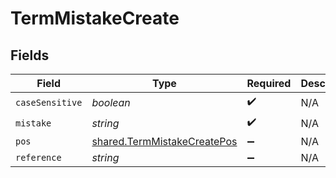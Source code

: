 # TermMistakeCreate


## Fields

| Field                                                                             | Type                                                                              | Required                                                                          | Description                                                                       |
| --------------------------------------------------------------------------------- | --------------------------------------------------------------------------------- | --------------------------------------------------------------------------------- | --------------------------------------------------------------------------------- |
| `caseSensitive`                                                                   | *boolean*                                                                         | :heavy_check_mark:                                                                | N/A                                                                               |
| `mistake`                                                                         | *string*                                                                          | :heavy_check_mark:                                                                | N/A                                                                               |
| `pos`                                                                             | [shared.TermMistakeCreatePos](../../../sdk/models/shared/termmistakecreatepos.md) | :heavy_minus_sign:                                                                | N/A                                                                               |
| `reference`                                                                       | *string*                                                                          | :heavy_minus_sign:                                                                | N/A                                                                               |